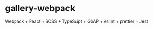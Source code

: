 # gallery-webpack

Webpack + React + SCSS + TypeScipt + GSAP + eslint + prettier + Jest

<!-- add resize listener to names left/right position automation -->
